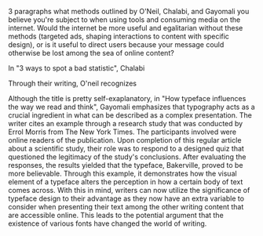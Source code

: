 3 paragraphs what methods outlined by O'Neil, Chalabi, and Gayomali you believe you're subject to when using tools and consuming media on the internet.
Would the internet be more useful and egalitarian without these methods (targeted ads, shaping interactions to content with specific design), or is it 
useful to direct users because your message could otherwise be lost among the sea of online content?

In "3 ways to spot a bad statistic", Chalabi 

Through their writing, O'neil recognizes

Although the title is pretty self-exaplanatory, in "How typeface influences the way we read and think", Gayomali emphasizes that typography acts as a crucial ingredient in what can be described as a complex presentation. The writer cites an example through a research study that was conducted by Errol Morris from The New York Times. The participants involved were online readers of the publication. Upon completion of this regular article about a scientific study, their role was to respond to a designed quiz that questioned the legitimacy of the study's conclusions. After evaluating the responses, the results yielded that the typeface, Bakerville, proved to be more believable. Through this example, it demonstrates how the visual element of a typeface alters the perception in how a certain body of text comes across. With this in mind, writers can now utilize the significance of typeface design to their advantage as they now have an extra variable to consider when presenting their text among the other writing content that are accessible online. This leads to the potential argument that the existence of various fonts have changed the world of writing.
